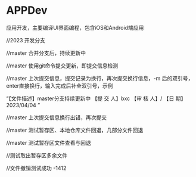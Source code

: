 # APPDev
应用开发，主要编译UI界面编程，包含iOS和Android端应用



//2023 开发分支

//master 合并分支后，持续更新中

//master 使用git命令提交更新，即提交信息检测

//master 上次提交信息，提交记录为换行，再次提交换行信息，-m 后的双引号，enter直接换行，输入完成后补全双引号，示例

“【文件描述】master分支持续更新中  	<enter>
【提  交 人】bxc										 <enter>
【审  核 人】/ 											<enter>
【日       期】2023/04/04 ”

//master 上次提交信息换行出错，再次提交

//master 测试暂存区、本地仓库文件回退，几部分文件回退

//master 测试暂存区文件查看与回退

//测试取出暂存区多余文件

//文件撤销测试成功 -1412
